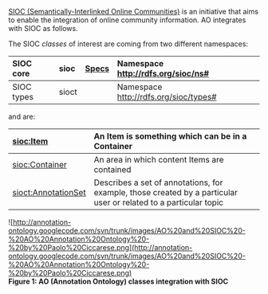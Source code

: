 [SIOC (Semantically-Interlinked Online Communities)](http://sioc-project.org/) is an initiative that aims to enable the integration of online community information. AO integrates with SIOC as follows.

The SIOC _classes_ of interest are coming from two different namespaces:

| SIOC core | sioc | [Specs](http://rdfs.org/sioc/spec/) | Namespace http://rdfs.org/sioc/ns# |
|:----------|:-----|:------------------------------------|:-----------------------------------|
| SIOC types | sioct |  | Namespace http://rdfs.org/sioc/types# |

and are:

| [sioc:Item](http://rdfs.org/sioc/ns#Item) | An Item is something which can be in a Container |
|:------------------------------------------|:-------------------------------------------------|
| [sioc:Container](http://rdfs.org/sioc/ns#Container) | An area in which content Items are contained |
| [sioct:AnnotationSet](http://rdfs.org/sioc/types#AnnotationSet) | Describes a set of annotations, for example, those created by a particular user or related to a particular topic |

![http://annotation-ontology.googlecode.com/svn/trunk/images/AO%20and%20SIOC%20-%20AO%20Annotation%20Ontology%20-%20by%20Paolo%20Ciccarese.png](http://annotation-ontology.googlecode.com/svn/trunk/images/AO%20and%20SIOC%20-%20AO%20Annotation%20Ontology%20-%20by%20Paolo%20Ciccarese.png)<br />
<b>Figure 1: AO (Annotation Ontology) classes integration with SIOC</b>